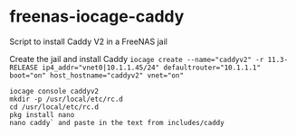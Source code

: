 # freenas-iocage-caddy
Script to install Caddy V2 in a FreeNAS jail

Create the jail and install Caddy `iocage create --name="caddyv2" -r 11.3-RELEASE ip4_addr="vnet0|10.1.1.45/24" defaultrouter="10.1.1.1" boot="on" host_hostname="caddyv2" vnet="on"`

 ```
 iocage console caddyv2
 mkdir -p /usr/local/etc/rc.d
 cd /usr/local/etc/rc.d
 pkg install nano
 nano caddy` and paste in the text from includes/caddy
 ```
